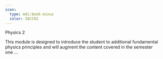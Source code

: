 ```yaml
---
icon:
  type: mdi:book-minus
  color: 58CC02
---
```

Physics 2

This module is designed to introduce the student to additional fundamental physics principles and will augment the content covered in the semester one ... 
